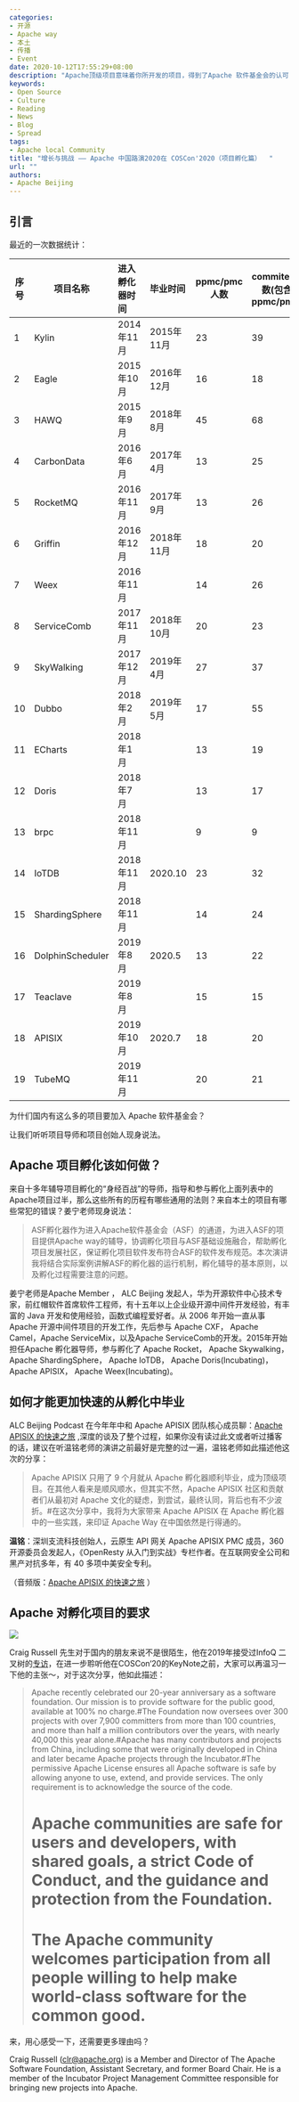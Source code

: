 ```yaml
---
categories:
- 开源
- Apache way
- 本土
- 传播
- Event
date: 2020-10-12T17:55:29+08:00
description: "Apache顶级项目意味着你所开发的项目，得到了Apache 软件基金会的认可，有了一定的共同体意识和实力，那么在选择进入Apache，孵化的过程中要做些什么？怎么最快获得认可？成为顶级项目又能获得什么？"
keywords:
- Open Source
- Culture
- Reading
- News
- Blog
- Spread
tags:
- Apache local Community 
title: "增长与挑战 —— Apache 中国路演2020在 COSCon'2020（项目孵化篇）  "
url: ""
authors:
- Apache Beijing
---
```


## 引言

最近的一次数据统计：

| 序号 | 项目名称         | 进入孵化器时间 | 毕业时间   | ppmc/pmc人数 | commiter人数(包含ppmc/pmc) |
| ---- | ---------------- | :------------- | :--------- | ------------ | -------------------------- |
| 1    | Kylin            | 2014年11月     | 2015年11月 | 23           | 39                         |
| 2    | Eagle            | 2015年10月     | 2016年12月 | 16           | 18                         |
| 3    | HAWQ             | 2015年9月      | 2018年8月  | 45           | 68                         |
| 4    | CarbonData       | 2016年6月      | 2017年4月  | 13           | 25                         |
| 5    | RocketMQ         | 2016年11月     | 2017年9月  | 13           | 26                         |
| 6    | Griffin          | 2016年12月     | 2018年11月 | 18           | 20                         |
| 7    | Weex             | 2016年11月     |            | 14           | 26                         |
| 8    | ServiceComb      | 2017年11月     | 2018年10月 | 20           | 23                         |
| 9    | SkyWalking       | 2017年12月     | 2019年4月  | 27           | 37                         |
| 10   | Dubbo            | 2018年2月      | 2019年5月  | 17           | 55                         |
| 11   | ECharts          | 2018年1月      |            | 13           | 19                         |
| 12   | Doris            | 2018年7月      |            | 13           | 17                         |
| 13   | brpc             | 2018年11月     |            | 9            | 9                          |
| 14   | IoTDB            | 2018年11月     | 2020.10    | 23           | 32                         |
| 15   | ShardingSphere   | 2018年11月     |            | 14           | 24                         |
| 16   | DolphinScheduler | 2019年8月      | 2020.5     | 13           | 22                         |
| 17   | Teaclave         | 2019年8月      |            | 15           | 15                         |
| 18   | APISIX           | 2019年10月     | 2020.7     | 18           | 20                         |
| 19   | TubeMQ           | 2019年11月     |            | 20           | 21                         |

为什们国内有这么多的项目要加入 Apache 软件基金会？

让我们听听项目导师和项目创始人现身说法。

## Apache 项目孵化该如何做？

来自十多年辅导项目孵化的“身经百战”的导师，指导和参与孵化上面列表中的Apache项目过半，那么这些所有的历程有哪些通用的法则？来自本土的项目有哪些常犯的错误？姜宁老师现身说法：

> ASF孵化器作为进入Apache软件基金会（ASF）的通道，为进入ASF的项目提供Apache way的辅导，协调孵化项目与ASF基础设施融合，帮助孵化项目发展社区，保证孵化项目软件发布符合ASF的软件发布规范。本次演讲我将结合实际案例讲解ASF的孵化器的运行机制，孵化辅导的基本原则，以及孵化过程需要注意的问题。

姜宁老师是Apache Member ， ALC Beijing 发起人，华为开源软件中心技术专家，前红帽软件首席软件工程师，有十五年以上企业级开源中间件开发经验，有丰富的 Java 开发和使用经验，函数式编程爱好者。从 2006 年开始一直从事 Apache 开源中间件项目的开发工作，先后参与 Apache CXF， Apache Camel，Apache ServiceMix，以及Apache ServiceComb的开发。2015年开始担任Apache 孵化器导师，参与孵化了 Apache Rocket， Apache Skywalking， Apache ShardingSphere， Apache IoTDB， Apache Doris(Incubating)， Apache APISIX， Apache Weex(Incubating)。



## 如何才能更加快速的从孵化中毕业

ALC Beijing Podcast 在今年年中和 Apache APISIX 团队核心成员聊：[Apache APISIX 的快速之旅](https://alc-beijing.github.io/alc-site/post/podcast/episode-3-the-story-of-apisix-fulltext/) ,深度的谈及了整个过程，如果你没有读过此文或者听过播客的话，建议在听温铭老师的演讲之前最好是完整的过一遍，温铭老师如此描述他这次的分享：

> Apache APISIX 只用了 9 个月就从 Apache 孵化器顺利毕业，成为顶级项目。在其他人看来是顺风顺水，但其实不然，Apache APISIX 社区和贡献者们从最初对 Apache 文化的疑虑，到尝试，最终认同，背后也有不少波折。#在这次分享中，我将为大家带来 Apache APISIX 在 Apache 孵化器中的一些实践，来印证 Apache Way 在中国依然是行得通的。

**温铭**：深圳支流科技创始人，云原生 API 网关 Apache APISIX PMC 成员，360 开源委员会发起人，《OpenResty 从入门到实战》专栏作者。在互联网安全公司和黑产对抗多年，有 40 多项中美安全专利。

（音频版：[Apache APISIX 的快速之旅](https://alc-beijing.github.io/alc-site/post/podcast/episode-3-the-sotry-of-apisix-audio/) ）

## Apache 对孵化项目的要求

![](https://static001.infoq.cn/resource/image/f1/19/f1d5fb264c6eb92d682bbf81fb2c7a19.jpg)

Craig Russell 先生对于国内的朋友来说不是很陌生，他在2019年接受过InfoQ 二叉树的[专访](https://www.infoq.cn/article/G0JkM80HoYwW6zag7VpB)，在进一步聆听他在COSCon‘20的KeyNote之前，大家可以再温习一下他的主张～，对于这次分享，他如此描述：

>  Apache recently celebrated our 20-year anniversary as a software foundation. Our mission is to provide software for the public good, available at 100% no charge.#The Foundation now oversees over 300 projects with over 7,900 committers from more than 100 countries, and more than half a million contributors over the years, with nearly 40,000 this year alone.#Apache has many contributors and projects from China, including some that were originally developed in China and later became Apache projects through the Incubator.#The permissive Apache License ensures all Apache software is safe by allowing anyone to use, extend, and provide services. The only requirement is to acknowledge the source of the code.
>
> # Apache communities are safe for users and developers, with shared goals, a strict Code of Conduct, and the guidance and protection from the Foundation.
>
> # The Apache community welcomes participation from all people willing to help make world-class software for the common good.

来，用心感受一下，还需要更多理由吗？

Craig Russell (clr@apache.org) is a Member and Director of The Apache Software Foundation, Assistant Secretary, and former Board Chair. He is a member of the Incubator Project Management Committee responsible for bringing new projects into Apache.
